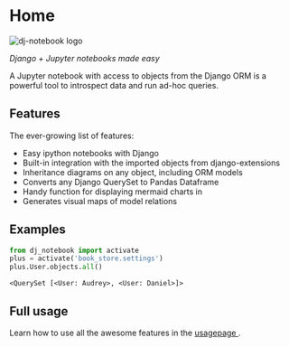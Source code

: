 # Home

![dj-notebook logo](https://dj-notebook.readthedocs.io/en/latest/img/dj-notebook-logo.png)

_Django + Jupyter notebooks made easy_

A Jupyter notebook with access to objects from the Django ORM is a powerful tool to introspect data and run ad-hoc queries.

## Features

The ever-growing list of features:

- Easy ipython notebooks with Django
- Built-in integration with the imported objects from django-extensions
- Inheritance diagrams on any object, including ORM models
- Converts any Django QuerySet to Pandas Dataframe
- Handy function for displaying mermaid charts in 
- Generates visual maps of model relations

## Examples

```python
from dj_notebook import activate
plus = activate('book_store.settings')
plus.User.objects.all()
```

```
<QuerySet [<User: Audrey>, <User: Daniel>]>
```


## Full usage 

Learn how to use all the awesome features in the [usagepage ](/usage).
